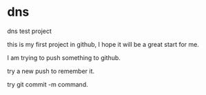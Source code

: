 dns
===

dns test project

this is my first project in github, I hope it will be a great start for me.

I am trying to push something to github.

try a new push to remember it.

try git commit -m command.